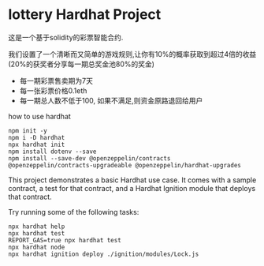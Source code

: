 # lottery Hardhat Project

这是一个基于solidity的彩票智能合约.

我们设置了一个清晰而又简单的游戏规则,让你有10%的概率获取到超过4倍的收益(20%的获奖者分享每一期总奖金池80%的奖金)

* 每一期彩票售卖期为7天
* 每一张彩票价格0.1eth
* 每一期总人数不低于100, 如果不满足,则资金原路退回给用户



how to use hardhat

``````shell
npm init -y 
npm i -D hardhat 
npx hardhat init
npm install dotenv --save
npm install --save-dev @openzeppelin/contracts @openzeppelin/contracts-upgradeable @openzeppelin/hardhat-upgrades 

``````



This project demonstrates a basic Hardhat use case. It comes with a sample contract, a test for that contract, and a Hardhat Ignition module that deploys that contract.

Try running some of the following tasks:

```shell
npx hardhat help
npx hardhat test
REPORT_GAS=true npx hardhat test
npx hardhat node
npx hardhat ignition deploy ./ignition/modules/Lock.js
```
